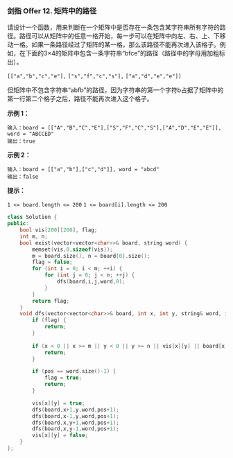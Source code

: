 ### 剑指 Offer 12. 矩阵中的路径
请设计一个函数，用来判断在一个矩阵中是否存在一条包含某字符串所有字符的路径。路径可以从矩阵中的任意一格开始，每一步可以在矩阵中向左、右、上、下移动一格。如果一条路径经过了矩阵的某一格，那么该路径不能再次进入该格子。例如，在下面的3×4的矩阵中包含一条字符串“bfce”的路径（路径中的字母用加粗标出）。

`[["a","b","c","e"],`
`["s","f","c","s"],`
`["a","d","e","e"]]`

但矩阵中不包含字符串“abfb”的路径，因为字符串的第一个字符b占据了矩阵中的第一行第二个格子之后，路径不能再次进入这个格子。

**示例 1：**
```
输入：board = [["A","B","C","E"],["S","F","C","S"],["A","D","E","E"]], word = "ABCCED"
输出：true
```
**示例 2：**
```
输入：board = [["a","b"],["c","d"]], word = "abcd"
输出：false
```
**提示：**

`1 <= board.length <= 200`
`1 <= board[i].length <= 200`

```cpp
class Solution {
public:
    bool vis[200][200], flag;
    int m, n;
    bool exist(vector<vector<char>>& board, string word) {
        memset(vis,0,sizeof(vis));
        m = board.size(), n = board[0].size();
        flag = false;
        for (int i = 0; i < m; ++i) {
            for (int j = 0; j < n; ++j) {
                dfs(board,i,j,word,0);
            }
        }
        return flag;
    }
    void dfs(vector<vector<char>>& board, int x, int y, string& word, int pos) {
        if (flag) {
            return;
        }
        
        if (x < 0 || x >= m || y < 0 || y >= n || vis[x][y] || board[x][y] != word[pos]) {
            return;
        }

        if (pos == word.size()-1) {
            flag = true;
            return;
        }

        vis[x][y] = true;
        dfs(board,x+1,y,word,pos+1);
        dfs(board,x-1,y,word,pos+1);
        dfs(board,x,y+1,word,pos+1);
        dfs(board,x,y-1,word,pos+1);
        vis[x][y] = false;
    }
};
```